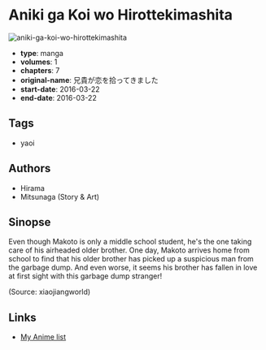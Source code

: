 # Aniki ga Koi wo Hirottekimashita

![aniki-ga-koi-wo-hirottekimashita](https://cdn.myanimelist.net/images/manga/1/225536.jpg)

-   **type**: manga
-   **volumes**: 1
-   **chapters**: 7
-   **original-name**: 兄貴が恋を拾ってきました
-   **start-date**: 2016-03-22
-   **end-date**: 2016-03-22

## Tags

-   yaoi

## Authors

-   Hirama
-   Mitsunaga (Story & Art)

## Sinopse

Even though Makoto is only a middle school student, he's the one taking care of his airheaded older brother. One day, Makoto arrives home from school to find that his older brother has picked up a suspicious man from the garbage dump. And even worse, it seems his brother has fallen in love at first sight with this garbage dump stranger!

(Source: xiaojiangworld)

## Links

-   [My Anime list](https://myanimelist.net/manga/120265/Aniki_ga_Koi_wo_Hirottekimashita)
